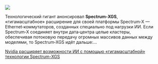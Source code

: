 <!--2025-08-23 09:18:50-->
<div class="yb">
  <div class="rss habr"><img src="https://habrastorage.org/getpro/habr/upload_files/8a4/604/4eb/8a46044ebe2a732eb180a5001b6a8dbc.jpg" /><p>Технологический гигант анонсировал <strong>Spectrum‑XGS</strong>, «гигамасштабное» расширение для&nbsp;своей платформы Spectrum‑X&nbsp;— Ethernet‑коммутаторов, созданных специально под&nbsp;нагрузки ИИ. Если Spectrum‑X соединяет внутри дата‑центра целые кластеры, обеспечивая потоковую передачу огромных массивов данных между моделями, то Spectrum‑XGS идёт дальше:... <p class="titl"><a href="https://habr.com/ru/companies/bothub/news/940014/?utm_source=habrahabr&utm_medium=rss&utm_campaign=940014">Nvidia расширяет возможности ИИ с помощью «гигамасштабной» технологии Spectrum-XGS</a></p></div>
</div>
